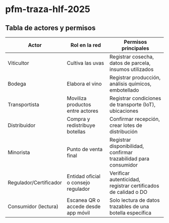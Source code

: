 # pfm-traza-hlf-2025

## Tabla de actores y permisos

| Actor                  | Rol en la red                                 | Permisos principales                                                      |
|------------------------|-----------------------------------------------|--------------------------------------------------------------------------|
| Viticultor             | Cultiva las uvas                              | Registrar cosecha, datos de parcela, insumos utilizados                   |
| Bodega                 | Elabora el vino                               | Registrar producción, análisis químicos, embotellado                      |
| Transportista          | Moviliza productos entre actores              | Registrar condiciones de transporte (IoT), ubicaciones                    |
| Distribuidor           | Compra y redistribuye botellas                | Confirmar recepción, crear lotes de distribución                          |
| Minorista              | Punto de venta final                          | Registrar disponibilidad, confirmar trazabilidad para consumidor           |
| Regulador/Certificador | Entidad oficial o consejo regulador           | Verificar autenticidad, registrar certificados de calidad o DO            |
| Consumidor (lectura)   | Escanea QR o accede desde app móvil           | Solo lectura de datos trazables de una botella específica                 |